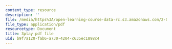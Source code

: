 ```yaml
---
content_type: resource
description: ''
file: /media/https%3A/open-learning-course-data-rc.s3.amazonaws.com/2-003sc-engineering-dynamics-fall-2011/b9f7a120fab6a7304204c635ec1898c4_qrbCpv3Sv34.pdf
file_type: application/pdf
resourcetype: Document
title: 3play pdf file
uid: b9f7a120-fab6-a730-4204-c635ec1898c4
---
```

